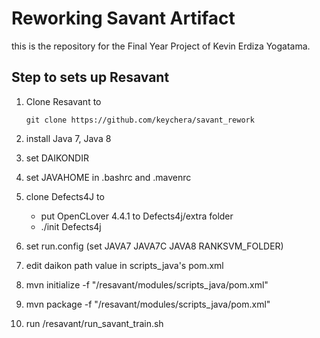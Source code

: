 # Reworking Savant Artifact

this is the repository for the Final Year Project of Kevin Erdiza Yogatama. 

## Step to sets up Resavant

1. Clone Resavant to <BASEDIR>

    `git clone https://github.com/keychera/savant_rework`

2. install Java 7, Java 8
3. set DAIKONDIR
4. set JAVAHOME in .bashrc and .mavenrc
5. clone Defects4J to <D4JDIR>
    - put OpenCLover 4.4.1 to Defects4j/extra folder
    - ./init Defects4j
6. set run.config (set JAVA7 JAVA7C JAVA8 RANKSVM_FOLDER)
7. edit daikon path value in scripts_java's pom.xml
8. mvn initialize -f "<BASEDIR>/resavant/modules/scripts_java/pom.xml"
9. mvn package -f "<BASEDIR>/resavant/modules/scripts_java/pom.xml"
10. run <BASEDIR>/resavant/run_savant_train.sh
